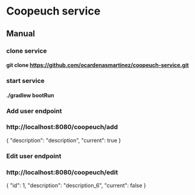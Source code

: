 # Coopeuch service
## Manual
### clone service
#### git clone https://github.com/ocardenasmartinez/coopeuch-service.git
### start service
#### ./gradlew bootRun
### Add user endpoint
### http://localhost:8080/coopeuch/add
{
    "description": "description",
    "current": true
}

### Edit user endpoint
### http://localhost:8080/coopeuch/edit
{
    "id": 1,
    "description": "description_6",
    "current": false
}
